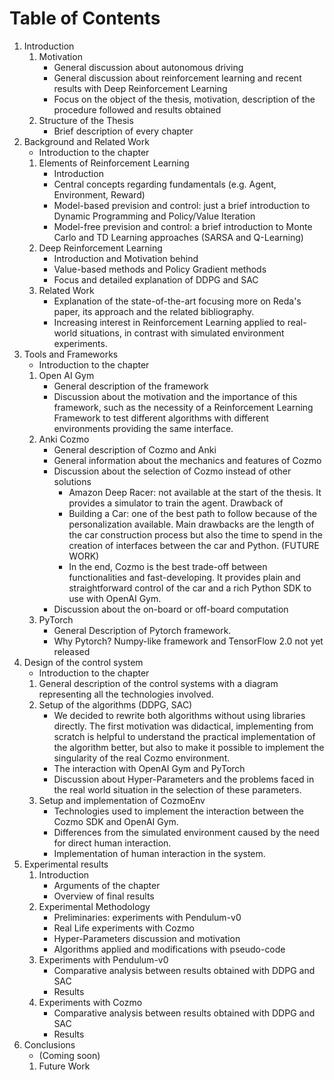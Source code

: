 # Table of Contents

1. Introduction
   1. Motivation
      - General discussion about autonomous driving
      - General discussion about reinforcement learning and recent results with Deep Reinforcement Learning
      - Focus on the object of the thesis, motivation, description of the procedure followed and results obtained
   2. Structure of the Thesis
      - Brief description of every chapter
2. Background and Related Work
   - Introduction to the chapter
   1. Elements of Reinforcement Learning
      - Introduction
      - Central concepts regarding fundamentals (e.g. Agent, Environment, Reward)
      - Model-based prevision and control: just a brief introduction to Dynamic Programming and Policy/Value Iteration
      - Model-free prevision and control: a brief introduction to Monte Carlo and TD Learning approaches (SARSA and Q-Learning)
   2. Deep Reinforcement Learning
      - Introduction and Motivation behind
      - Value-based methods and Policy Gradient methods
      - Focus and detailed explanation of DDPG and SAC
   3. Related Work
      - Explanation of the state-of-the-art focusing more on Reda's paper, its approach and the related bibliography.
      - Increasing interest in Reinforcement Learning applied to real-world situations, in contrast with simulated environment experiments.
3. Tools and Frameworks
   - Introduction to the chapter
   1. Open AI Gym
      - General description of the framework
      - Discussion about the motivation and the importance of this framework, such as the necessity of a Reinforcement Learning Framework to test different algorithms with different environments providing the same interface.
   2. Anki Cozmo
      - General description of Cozmo and Anki
      - General information about the mechanics and features of Cozmo
      - Discussion about the selection of Cozmo instead of other solutions
        - Amazon Deep Racer: not available at the start of the thesis. It provides a simulator to train the agent. Drawback of 
        - Building a Car: one of the best path to follow because of the personalization available. Main drawbacks are the length of the car construction process but also the time to spend in the creation of interfaces between the car and Python. (FUTURE WORK)
        - In the end, Cozmo is the best trade-off between functionalities and fast-developing. It provides plain and straightforward control of the car and a rich Python SDK to use with OpenAI Gym.
      - Discussion about the on-board or off-board computation
   3. PyTorch
      - General Description of Pytorch framework.
      - Why Pytorch? Numpy-like framework and TensorFlow 2.0 not yet released
4. Design of the control system
   - Introduction to the chapter
   1. General description of the control systems with a diagram representing all the technologies involved.
   2. Setup of the algorithms (DDPG, SAC)
      - We decided to rewrite both algorithms without using libraries directly. The first motivation was didactical, implementing from scratch is helpful to understand the practical implementation of the algorithm better, but also to make it possible to implement the singularity of the real Cozmo environment.
      - The interaction with OpenAI Gym and PyTorch
      - Discussion about Hyper-Parameters and the problems faced in the real world situation in the selection of these parameters.
   3. Setup and implementation of CozmoEnv
      - Technologies used to implement the interaction between the Cozmo SDK and OpenAI Gym.
      - Differences from the simulated environment caused by the need for direct human interaction.
      - Implementation of human interaction in the system.
5. Experimental results
   1. Introduction
      - Arguments of the chapter
      - Overview of final results
   2. Experimental Methodology
      - Preliminaries: experiments with Pendulum-v0
      - Real Life experiments with Cozmo
      - Hyper-Parameters discussion and motivation
      - Algorithms applied and modifications with pseudo-code
   3. Experiments with Pendulum-v0
      - Comparative analysis between results obtained with DDPG and SAC
      - Results
   4. Experiments with Cozmo
      - Comparative analysis between results obtained with DDPG and SAC
      - Results
6. Conclusions
    - (Coming soon)
   1. Future Work